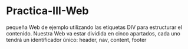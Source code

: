 # Practica-III-Web
pequeña Web de ejemplo utilizando las etiquetas DIV para estructurar el contenido. Nuestra Web va estar dividida en cinco apartados, cada uno tendrá un identificador único: header, nav, content, footer
